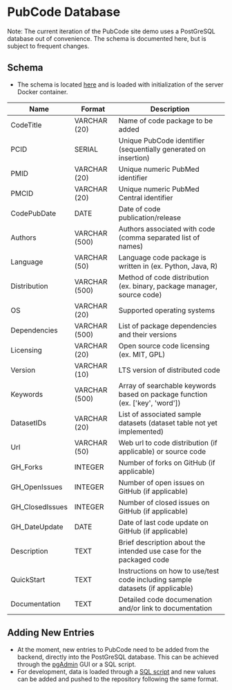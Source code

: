 # PubCode Database

Note: The current iteration of the PubCode site demo uses a PostGreSQL database out of convenience. The schema is 
documented here, but is subject to frequent changes.

## Schema

* The schema is located [here](../server/db/pubcode_schema.sql) and is loaded with initialization of the server Docker 
container.

| Name              | Format        | Description                                                                   |
|-------------------|---------------|-------------------------------------------------------------------------------|
| CodeTitle         | VARCHAR (20)  | Name of code package to be added                                              |
| PCID              | SERIAL        | Unique PubCode identifier (sequentially generated on insertion)               |
| PMID              | VARCHAR (20)  | Unique numeric PubMed identifier                                              |
| PMCID             | VARCHAR (20)  | Unique numeric PubMed Central identifier                                      |
| CodePubDate       | DATE          | Date of code publication/release                                              |
| Authors           | VARCHAR (500) | Authors associated with code (comma separated list of names)                  |
| Language          | VARCHAR (50)  | Language code package is written in (ex. Python, Java, R)                     |
| Distribution      | VARCHAR (500) | Method of code distribution (ex. binary, package manager, source code)        |
| OS                | VARCHAR (20)  | Supported operating systems                                                   |
| Dependencies      | VARCHAR (500) | List of package dependencies and their versions                               |
| Licensing         | VARCHAR (20)  | Open source code licensing (ex. MIT, GPL)                                     |
| Version           | VARCHAR (10)  | LTS version of distributed code                                               |
| Keywords          | VARCHAR (500) | Array of searchable keywords based on package function (ex. ['key', 'word'])  |
| DatasetIDs        | VARCHAR (20)  | List of associated sample datasets (dataset table not yet implemented)        |
| Url               | VARCHAR (50)  | Web url to code distribution (if applicable) or source code                   |
| GH_Forks          | INTEGER       | Number of forks on GitHub (if applicable)                                     |
| GH_OpenIssues     | INTEGER       | Number of open issues on GitHub (if applicable)                               |
| GH_ClosedIssues   | INTEGER       | Number of closed issues on GitHub (if applicable)                             |
| GH_DateUpdate     | DATE          | Date of last code update on GitHub (if applicable)                            |
| Description       | TEXT          | Brief description about the intended use case for the packaged code           |
| QuickStart        | TEXT          | Instructions on how to use/test code including sample datasets (if applicable)|
| Documentation     | TEXT          | Detailed code documenation and/or link to documentation                       |

## Adding New Entries

* At the moment, new entries to PubCode need to be added from the backend, directly into the PostGreSQL database. This
  can be achieved through the [pgAdmin](https://www.pgadmin.org/) GUI or a SQL script.
* For development, data is loaded through a [SQL script](../server/db/init_data.sql) and new values can be added and 
  pushed to the repository following the same format.